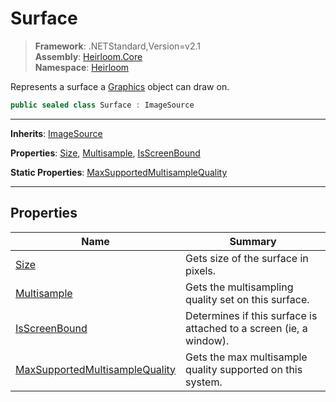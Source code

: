 # Surface

> **Framework**: .NETStandard,Version=v2.1  
> **Assembly**: [Heirloom.Core][0]  
> **Namespace**: [Heirloom][0]  

Represents a surface a [Graphics][1] object can draw on.

```cs
public sealed class Surface : ImageSource
```

--------------------------------------------------------------------------------

**Inherits**: [ImageSource][2]

**Properties**: [Size][3], [Multisample][4], [IsScreenBound][5]

**Static Properties**: [MaxSupportedMultisampleQuality][6]

--------------------------------------------------------------------------------

## Properties

| Name                                | Summary                                                            |
|-------------------------------------|--------------------------------------------------------------------|
| [Size][3]                           | Gets size of the surface in pixels.                                |
| [Multisample][4]                    | Gets the multisampling quality set on this surface.                |
| [IsScreenBound][5]                  | Determines if this surface is attached to a screen (ie, a window). |
| [MaxSupportedMultisampleQuality][6] | Gets the max multisample quality supported on this system.         |

[0]: ../Heirloom.Core.md
[1]: Heirloom.Graphics.md
[2]: Heirloom.ImageSource.md
[3]: Heirloom.Surface.Size.md
[4]: Heirloom.Surface.Multisample.md
[5]: Heirloom.Surface.IsScreenBound.md
[6]: Heirloom.Surface.MaxSupportedMultisampleQuality.md
